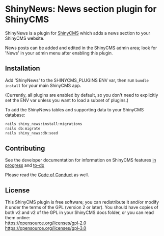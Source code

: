 # ShinyNews: News section plugin for ShinyCMS

ShinyNews is a plugin for [ShinyCMS](https://shinycms.com) which adds a news
section to your ShinyCMS website.

News posts can be added and edited in the ShinyCMS admin area; look for 'News'
in your admin menu after enabling this plugin.


## Installation

Add 'ShinyNews' to the SHINYCMS_PLUGINS ENV var, then run `bundle install`
for your main ShinyCMS app.

(Currently, all plugins are enabled by default, so you don't need to
explicitly set the ENV var unless you want to load a subset of plugins.)

To add the ShinyNews tables and supporting data to your ShinyCMS database:
```bash
rails shiny_news:install:migrations
rails db:migrate
rails shiny_news:db:seed
```


## Contributing

See the developer documentation for information on ShinyCMS features
[in progress](docs/Developer/Progress.md) and [to-do](docs/Developer/TODO.md)

Please read the [Code of Conduct](docs/code-of-conduct.md) as well.


## License

This ShinyCMS plugin is free software; you can redistribute it and/or modify it
under the terms of the GPL (version 2 or later). You should have copies of both
v2 and v2 of the GPL in your ShinyCMS docs folder, or you can read them online:  
https://opensource.org/licenses/gpl-2.0  
https://opensource.org/licenses/gpl-3.0
